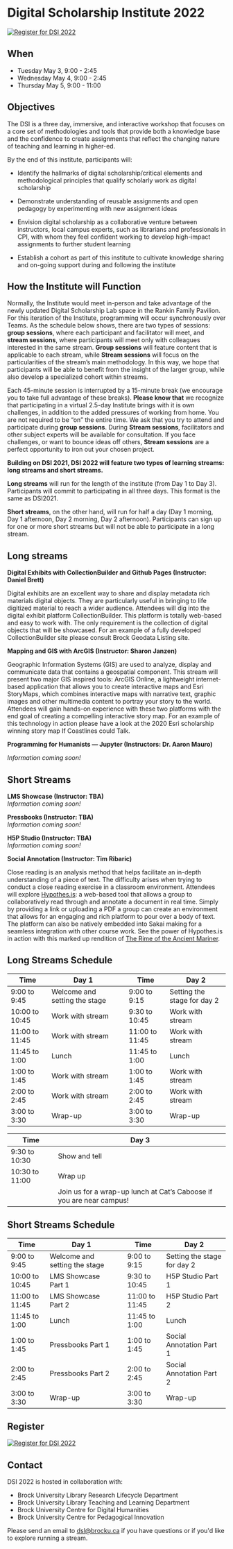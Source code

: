 # Digital Scholarship Institute 2022

[![Register for DSI 2022](https://user-images.githubusercontent.com/91914009/160487784-4fbfdb5c-ed3f-4684-b858-e502ccb0d45d.png)](https://forms.office.com/r/Rcff0pZqG4)

## When

- Tuesday May 3, 9:00 - 2:45
- Wednesday May 4, 9:00 - 2:45
- Thursday May 5, 9:00 - 11:00

## Objectives

The DSI is a three day, immersive, and interactive workshop that focuses on a core set of methodologies and tools that provide both a knowledge base and the confidence to create assignments that reflect the changing nature of teaching and learning in higher-ed. 

By the end of this institute, participants will:

- Identify the hallmarks of digital scholarship/critical elements and methodological principles that qualify scholarly work as digital scholarship 

- Demonstrate understanding of reusable assignments and open pedagogy by experimenting with new assignment ideas 

- Envision digital scholarship as a collaborative venture between instructors, local campus experts, such as librarians and professionals in CPI, with whom they feel confident working to develop high-impact assignments to further student learning 

- Establish a cohort as part of this institute to cultivate knowledge sharing and on-going support during and following the institute 


## How the Institute will Function


Normally, the Institute would meet in-person and take advantage of the newly updated Digital Scholarship Lab space in the Rankin Family Pavilion. For this iteration of the Institute, programming will occur synchronously over Teams. As the schedule below shows, there are two types of sessions: **group sessions**, where each participant and facilitator will meet, and **stream sessions**, where participants will meet only with colleagues interested in the same stream. **Group sessions** will feature content that is applicable to each stream, while **Stream sessions** will focus on the particularities of the stream’s main methodology. In this way, we hope that participants will be able to benefit from the insight of the larger group, while also develop a specialized cohort within streams. 

Each 45-minute session is interrupted by a 15-minute break (we encourage you to take full advantage of these breaks). **Please know that** we recognize that participating in a virtual 2.5-day Institute brings with it is own challenges, in addition to the added pressures of working from home. You are not required to be “on” the entire time. We ask that you try to attend and participate during **group sessions**. During **Stream sessions**, facilitators and other subject experts will be available for consultation. If you face challenges, or want to bounce ideas off others, **Stream sessions** are a perfect opportunity to iron out your chosen project. 

**Building on DSI 2021, DSI 2022 will feature two types of learning streams: long streams and short streams.**  

**Long streams** will run for the length of the institute (from Day 1 to Day 3). Participants will commit to participating in all three days. This format is the same as DSI2021. 

**Short streams**, on the other hand, will run for half a day (Day 1 morning, Day 1 afternoon, Day 2 morning, Day 2 afternoon). Participants can sign up for one or more short streams but will not be able to participate in a long stream. 

## Long streams 

**Digital Exhibits with CollectionBuilder and Github Pages (Instructor: Daniel Brett)** 

Digital exhibits are an excellent way to share and display metadata rich materials digital objects. They are particularly useful in bringing to life digitized material to reach a wider audience. Attendees will dig into the digital exhibit platform CollectionBuilder. This platform is totally web-based and easy to work with. The only requirement is the collection of digital objects that will be showcased. For an example of a fully developed CollectionBuilder site please consult Brock Geodata Listing site. 

**Mapping and GIS with ArcGIS (Instructor: Sharon Janzen)** 

Geographic Information Systems (GIS) are used to analyze, display and communicate data that contains a geospatial component. This stream will present two major GIS inspired tools: ArcGIS Online, a lightweight internet-based application that allows you to create interactive maps and Esri StoryMaps, which combines interactive maps with narrative text, graphic images and other multimedia content to portray your story to the world. Attendees will gain hands-on experience with these two platforms with the end goal of creating a compelling interactive story map. For an example of this technology in action please have a look at the 2020 Esri scholarship winning story map If Coastlines could Talk. 

**Programming for Humanists — Jupyter (Instructors: Dr. Aaron Mauro)**

*Information coming soon!*

## Short Streams

**LMS Showcase (Instructor: TBA)**  
*Information coming soon!*

**Pressbooks (Instructor: TBA)**  
*Information coming soon!*

**H5P Studio (Instructor: TBA)**  
*Information coming soon!*

**Social Annotation (Instructor: Tim Ribaric)**

 

Close reading is an analysis method that helps facilitate an in-depth understanding of a piece of text. The difficulty arises when trying to conduct a close reading exercise in a classroom environment. Attendees will explore [Hypothes.is]( https://web.hypothes.is/): a web-based tool that allows a group to collaboratively read through and annotate a document in real time. Simply by providing a link or uploading a PDF a group can create an environment that allows for an engaging and rich platform to pour over a body of text. The platform can also be natively embedded into Sakai making for a seamless integration with other course work. See the power of Hypothes.is in action with this marked up rendition of [The Rime of the Ancient Mariner]( https://via.hypothes.is/https://www.bartleby.com/101/549.html). 

## Long Streams Schedule 

| Time | Day 1 |       | Time | Day 2 |
| ---- | ----- | ----- | ---- | ----- |
| 9:00 to 9:45 | Welcome and setting the stage |  | 9:00 to 9:15 | Setting the stage for day 2 |
| 10:00 to 10:45 | Work with stream |  | 9:30 to 10:45 | Work with stream |
| 11:00 to 11:45 | Work with stream |  | 11:00 to 11:45 | Work with stream |
| 11:45 to 1:00 | Lunch |  | 11:45 to 1:00 | Lunch |
| 1:00 to 1:45 | Work with stream |  | 1:00 to 1:45 | Work with stream |
| 2:00 to 2:45 | Work with stream |  | 2:00 to 2:45 | Work with stream |
| 3:00 to 3:30 | Wrap-up |  | 3:00 to 3:30 | Wrap-up |


| Time | Day 3 |
| ---- | ----- |
| 9:30 to 10:30 | Show and tell |
| 10:30 to 11:00 | Wrap up |
|  | Join us for a wrap-up lunch at Cat’s Caboose if you are near campus! |

## Short Streams Schedule

| Time | Day 1 |       | Time | Day 2 |
| ---- | ----- | ----- | ---- | ----- |
| 9:00 to 9:45 | Welcome and setting the stage |  | 9:00 to 9:15 | Setting the stage for day 2 |
| 10:00 to 10:45 | LMS Showcase Part 1  |  | 9:30 to 10:45 | H5P Studio Part 1 |
| 11:00 to 11:45 | LMS Showcase Part 2  |  | 11:00 to 11:45 | H5P Studio Part 2 |
| 11:45 to 1:00 | Lunch |  | 11:45 to 1:00 | Lunch |
| 1:00 to 1:45 | Pressbooks Part 1 |  | 1:00 to 1:45 | Social Annotation Part 1 |
| 2:00 to 2:45 | Pressbooks Part 2 |  | 2:00 to 2:45 | Social Annotation Part 2 |
| 3:00 to 3:30 | Wrap-up |  | 3:00 to 3:30 | Wrap-up |

## Register 
[![Register for DSI 2022](https://user-images.githubusercontent.com/91914009/160487784-4fbfdb5c-ed3f-4684-b858-e502ccb0d45d.png)](https://forms.office.com/r/Rcff0pZqG4)

## Contact
DSI 2022 is hosted in collaboration with:
- Brock University Library Research Lifecycle Department
- Brock University Library Teaching and Learning Department
- Brock University Centre for Digital Humanities
- Brock University Centre for Pedagogical Innovation

Please send an email to <dsl@brocku.ca> if you have questions or if you'd like to explore running a stream.
